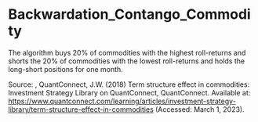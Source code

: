 # Backwardation_Contango_Commodity

The algorithm buys 20% of commodities with the highest roll-returns and shorts the 20% of commodities with the lowest roll-returns and holds the long-short positions for one month.

Source: , QuantConnect, J.W. (2018) Term structure effect in commodities: Investment Strategy Library on QuantConnect, QuantConnect. Available at: https://www.quantconnect.com/learning/articles/investment-strategy-library/term-structure-effect-in-commodities (Accessed: March 1, 2023). 
